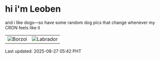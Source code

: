 # hi i'm Leoben

and i like dogs—so have some random dog pics that change whenever my CRON feels like it

|  |  |
|--------|----------|
| ![Borzoi](https://random-dog-vercel.vercel.app/api/random-borzoi?v=1756244571) | ![Labrador](https://random-dog-vercel.vercel.app/api/random-labrador?v=1756244571) |

Last updated: 2025-08-27 05:42 PHT
